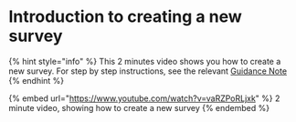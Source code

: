 # Introduction to creating a new survey

{% hint style="info" %}
This 2 minutes video shows you how to create a new survey.  For step by step instructions, see the relevant [Guidance Note](guidance-notes/survey-app/creating-a-new-survey.md)
{% endhint %}

{% embed url="https://www.youtube.com/watch?v=vaRZPoRLjxk" %}
2 minute video, showing how to create a new survey
{% endembed %}
